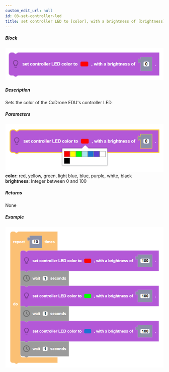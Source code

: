 ```yaml
---
custom_edit_url: null
id: 03-set-controller-led
title: set controller LED to [color], with a brightness of [brightness]
---
```


##### Block

![set drone led block image](set_controller_led.PNG)

##### Description

Sets the color of the CoDrone EDU's controller LED.

##### Parameters               
![set drone led block param image](set_controller_LED_params.PNG)<br />
**color**: red, yellow, green, light blue, blue, purple, white, black <br />
**brightness**: Integer between 0 and 100 <br /> 

##### Returns

None

##### Example

![set drone led example](set_controller_LED_example.PNG)
